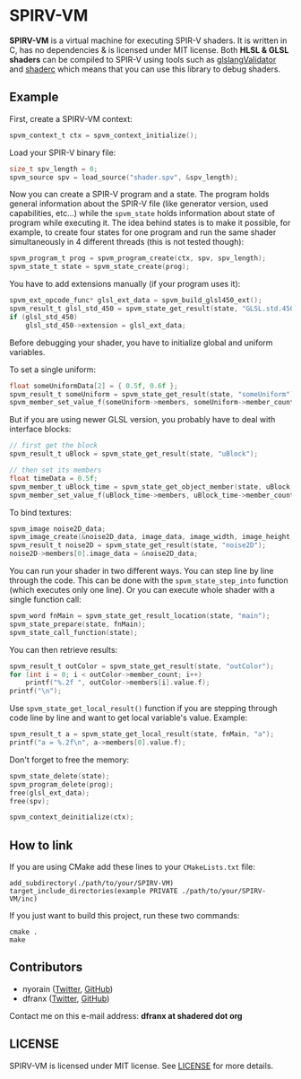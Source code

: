 # SPIRV-VM

**SPIRV-VM** is a virtual machine for executing SPIR-V shaders. It is written in C, has no dependencies & is licensed
under MIT license.
Both **HLSL & GLSL shaders** can be compiled to SPIR-V using tools such
as [glslangValidator](https://github.com/KhronosGroup/glslang) and [shaderc](https://github.com/google/shaderc) which
means
that you can use this library to debug shaders.

## Example

First, create a SPIRV-VM context:

```c
spvm_context_t ctx = spvm_context_initialize();
```

Load your SPIR-V binary file:

```c
size_t spv_length = 0;
spvm_source spv = load_source("shader.spv", &spv_length);
```

Now you can create a SPIR-V program and a state. The program holds general information about
the SPIR-V file (like generator version, used capabilities, etc...) while the `spvm_state` holds information
about state of program while executing it. The idea behind states is to make it possible, for example,
to create four states for one program and run the same shader simultaneously in 4 different threads (this is not tested
though):

```c
spvm_program_t prog = spvm_program_create(ctx, spv, spv_length);
spvm_state_t state = spvm_state_create(prog);
```

You have to add extensions manually (if your program uses it):

```c
spvm_ext_opcode_func* glsl_ext_data = spvm_build_glsl450_ext();
spvm_result_t glsl_std_450 = spvm_state_get_result(state, "GLSL.std.450");
if (glsl_std_450)
	glsl_std_450->extension = glsl_ext_data;
```

Before debugging your shader, you have to initialize global and uniform variables.

To set a single uniform:

```c
float someUniformData[2] = { 0.5f, 0.6f };
spvm_result_t someUniform = spvm_state_get_result(state, "someUniform");
spvm_member_set_value_f(someUniform->members, someUniform->member_count, someUniformData); // vec2
```

But if you are using newer GLSL version, you probably have to deal with interface blocks:

```c
// first get the block
spvm_result_t uBlock = spvm_state_get_result(state, "uBlock");

// then set its members
float timeData = 0.5f;
spvm_member_t uBlock_time = spvm_state_get_object_member(state, uBlock, "time"); // uBlock.time
spvm_member_set_value_f(uBlock_time->members, uBlock_time->member_count, &timeData);
```

To bind textures:

```c
spvm_image noise2D_data;
spvm_image_create(&noise2D_data, image_data, image_width, image_height, 1);
spvm_result_t noise2D = spvm_state_get_result(state, "noise2D");
noise2D->members[0].image_data = &noise2D_data;
```

You can run your shader in two different ways. You can step line by line through the code.
This can be done with the `spvm_state_step_into` function (which executes only one line).
Or you can execute whole shader with a single function call:

```c
spvm_word fnMain = spvm_state_get_result_location(state, "main");
spvm_state_prepare(state, fnMain);
spvm_state_call_function(state);
```

You can then retrieve results:

```c
spvm_result_t outColor = spvm_state_get_result(state, "outColor");
for (int i = 0; i < outColor->member_count; i++)
	printf("%.2f ", outColor->members[i].value.f);
printf("\n");
```

Use `spvm_state_get_local_result()` function if you are stepping through code line by line and want to get local
variable's value.
Example:

```c
spvm_result_t a = spvm_state_get_local_result(state, fnMain, "a");
printf("a = %.2f\n", a->members[0].value.f);
```

Don't forget to free the memory:

```c
spvm_state_delete(state);
spvm_program_delete(prog);
free(glsl_ext_data);
free(spv);

spvm_context_deinitialize(ctx);
```

## How to link

If you are using CMake add these lines to your `CMakeLists.txt` file:

```
add_subdirectory(./path/to/your/SPIRV-VM)
target_include_directories(example PRIVATE ./path/to/your/SPIRV-VM/inc)
```

If you just want to build this project, run these two commands:

```
cmake .
make
```

## Contributors

- nyorain ([Twitter](https://twitter.com/nyorain), [GitHub](https://github.com/nyorain))
- dfranx ([Twitter](https://twitter.com/dfranx_), [GitHub](https://github.com/dfranx))

Contact me on this e-mail address: **dfranx at shadered dot org**

## LICENSE

SPIRV-VM is licensed under MIT license. See [LICENSE](./LICENSE) for more details.